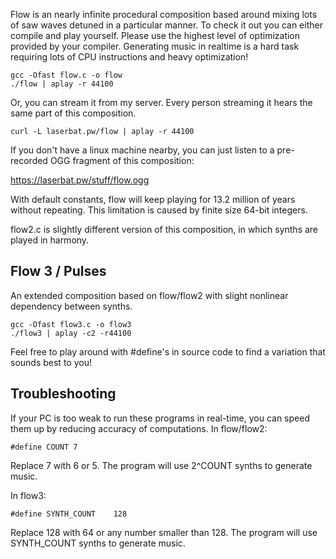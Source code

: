 Flow is an nearly infinite procedural composition based around mixing lots of saw waves detuned in a particular manner. To check it out you can either compile and play yourself. Please use the highest level of optimization provided by your compiler. Generating music in realtime is a hard task requiring lots of CPU instructions and heavy optimization!

    gcc -Ofast flow.c -o flow  
    ./flow | aplay -r 44100

Or, you can stream it from my server. Every person streaming it hears the same part of this composition.

    curl -L laserbat.pw/flow | aplay -r 44100

If you don't have a linux machine nearby, you can just listen to a pre-recorded OGG fragment of this composition:

https://laserbat.pw/stuff/flow.ogg

With default constants, flow will keep playing for 13.2 million of years without repeating. This limitation is caused by finite size 64-bit integers.

flow2.c is slightly different version of this composition, in which synths are played in harmony.

## Flow 3 / Pulses

An extended composition based on flow/flow2 with slight nonlinear dependency between synths.

    gcc -Ofast flow3.c -o flow3 
    ./flow3 | aplay -c2 -r44100

Feel free to play around with \#define's in source code to find a variation that sounds best to you!

## Troubleshooting

If your PC is too weak to run these programs in real-time, you can speed them up by reducing accuracy of computations. In flow/flow2:

    #define COUNT 7

Replace 7 with 6 or 5. The program will use 2^COUNT synths to generate music.

In flow3:

    #define SYNTH_COUNT    128

Replace 128 with 64 or any number smaller than 128. The program will use SYNTH\_COUNT synths to generate music.
